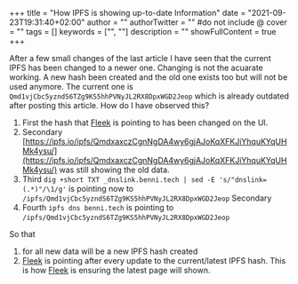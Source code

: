 +++
title = "How IPFS is showing up-to-date Information"
date = "2021-09-23T19:31:40+02:00"
author = ""
authorTwitter = "" #do not include @
cover = ""
tags = []
keywords = ["", ""]
description = ""
showFullContent = true
+++

After a few small changes of the last article I have seen that the current IPFS has been changed to a newer one. 
Changing is not the acuarate working. A new hash been created and the old one exists too but will not be used anymore.
The current one is `Qmd1vjCbc5yzndS6TZg9KS5hhPVNyJL2RX8DpxWGD2Jeop` which is already outdated after posting this article.
How do I have observed this? 

1. First the hash that [Fleek](https://fleek.co) is pointing to has been changed on the UI.
2. Secondary [https://ipfs.io/ipfs/QmdxaxczCgnNgDA4wy6gjAJoKqXFKJiYhquKYqUHMk4ysu/](https://ipfs.io/ipfs/QmdxaxczCgnNgDA4wy6gjAJoKqXFKJiYhquKYqUHMk4ysu/) was still showing the old data.
3. Third `dig +short TXT _dnslink.benni.tech | sed -E 's/"dnslink=(.*)"/\1/g'` is pointing now to `/ipfs/Qmd1vjCbc5yzndS6TZg9KS5hhPVNyJL2RX8DpxWGD2Jeop`
Secondary
4. Fourth `ipfs dns benni.tech` is pointing to `/ipfs/Qmd1vjCbc5yzndS6TZg9KS5hhPVNyJL2RX8DpxWGD2Jeop`

So that 
1. for all new data will be a new IPFS hash created
2. [Fleek](https://fleek.co) is pointing after every update to the current/latest IPFS hash. This is how [Fleek](https://fleek.co) is ensuring the latest page will shown.

